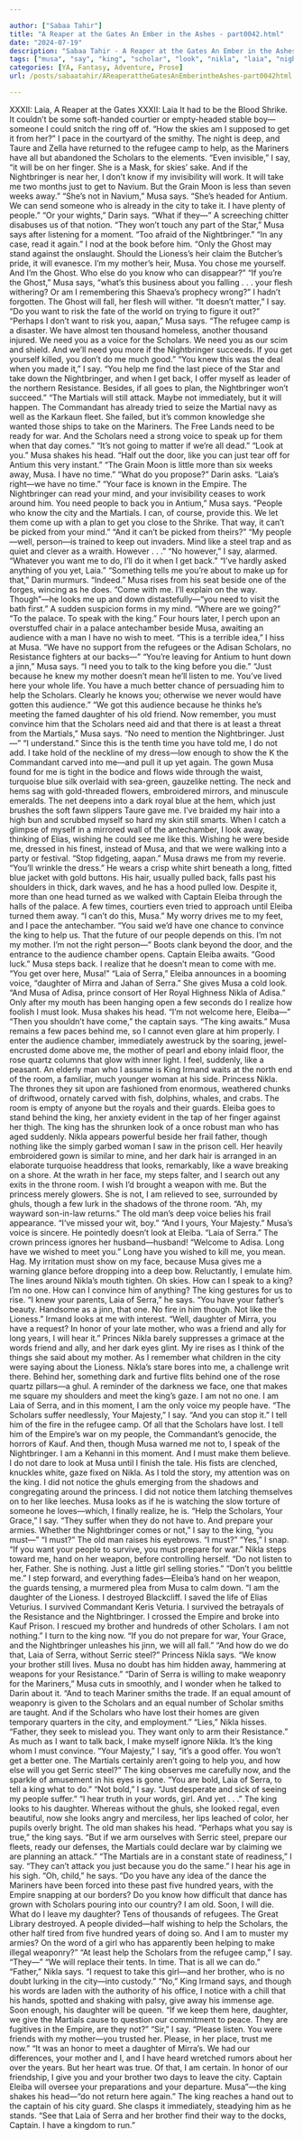 ```yaml
---

author: ["Sabaa Tahir"]
title: "A Reaper at the Gates An Ember in the Ashes - part0042.html"
date: "2024-07-19"
description: "Sabaa Tahir - A Reaper at the Gates An Ember in the Ashes"
tags: ["musa", "say", "king", "scholar", "look", "nikla", "laia", "nightbringer", "need", "get", "one", "daughter", "help", "martial", "like", "people", "must", "mother", "eleiba", "serra", "refugee", "know", "take", "city", "want"]
categories: [YA, Fantasy, Adventure, Prose]
url: /posts/sabaatahir/AReaperattheGatesAnEmberintheAshes-part0042html

---
```



XXXII: Laia, A Reaper at the Gates
XXXII: Laia
It had to be the Blood Shrike. It couldn’t be some soft-handed courtier or empty-headed stable boy—someone I could snitch the ring off of.
“How the skies am I supposed to get it from her?” I pace in the courtyard of the smithy. The night is deep, and Taure and Zella have returned to the refugee camp to help, as the Mariners have all but abandoned the Scholars to the elements.
“Even invisible,” I say, “it will be on her finger. She is a Mask, for skies’ sake. And if the Nightbringer is near her, I don’t know if my invisibility will work. It will take me two months just to get to Navium. But the Grain Moon is less than seven weeks away.”
“She’s not in Navium,” Musa says. “She’s headed for Antium. We can send someone who is already in the city to take it. I have plenty of people.”
“Or your wights,” Darin says. “What if they—”
A screeching chitter disabuses us of that notion. “They won’t touch any part of the Star,” Musa says after listening for a moment. “Too afraid of the Nightbringer.”
“In any case, read it again.” I nod at the book before him. “Only the Ghost may stand against the onslaught. Should the Lioness’s heir claim the Butcher’s pride, it will evanesce. I’m my mother’s heir, Musa. You chose me yourself. And I’m the Ghost. Who else do you know who can disappear?”
“If you’re the Ghost,” Musa says, “what’s this business about you falling . . . your flesh withering? Or am I remembering this Shaeva’s prophecy wrong?”
I hadn’t forgotten. The Ghost will fall, her flesh will wither.
“It doesn’t matter,” I say. “Do you want to risk the fate of the world on trying to figure it out?”
“Perhaps I don’t want to risk you, aapan,” Musa says. “The refugee camp is a disaster. We have almost ten thousand homeless, another thousand injured. We need you as a voice for the Scholars. We need you as our scim and shield. And we’ll need you more if the Nightbringer succeeds. If you get yourself killed, you don’t do me much good.”
“You knew this was the deal when you made it,” I say. “You help me find the last piece of the Star and take down the Nightbringer, and when I get back, I offer myself as leader of the northern Resistance. Besides, if all goes to plan, the Nightbringer won’t succeed.”
“The Martials will still attack. Maybe not immediately, but it will happen. The Commandant has already tried to seize the Martial navy as well as the Karkaun fleet. She failed, but it’s common knowledge she wanted those ships to take on the Mariners. The Free Lands need to be ready for war. And the Scholars need a strong voice to speak up for them when that day comes.”
“It’s not going to matter if we’re all dead.”
“Look at you.” Musa shakes his head. “Half out the door, like you can just tear off for Antium this very instant.”
“The Grain Moon is little more than six weeks away, Musa. I have no time.”
“What do you propose?” Darin asks. “Laia’s right—we have no time.”
“Your face is known in the Empire. The Nightbringer can read your mind, and your invisibility ceases to work around him. You need people to back you in Antium,” Musa says. “People who know the city and the Martials. I can, of course, provide this. We let them come up with a plan to get you close to the Shrike. That way, it can’t be picked from your mind.”
“And it can’t be picked from theirs?”
“My people—well, person—is trained to keep out invaders. Mind like a steel trap and as quiet and clever as a wraith. However . . .”
“No however,” I say, alarmed. “Whatever you want me to do, I’ll do it when I get back.”
“I’ve hardly asked anything of you yet, Laia.”
“Something tells me you’re about to make up for that,” Darin murmurs.
“Indeed.” Musa rises from his seat beside one of the forges, wincing as he does. “Come with me. I’ll explain on the way. Though”—he looks me up and down distastefully—“you need to visit the bath first.”
A sudden suspicion forms in my mind. “Where are we going?”
“To the palace. To speak with the king.”
Four hours later, I perch upon an overstuffed chair in a palace antechamber beside Musa, awaiting an audience with a man I have no wish to meet.
“This is a terrible idea,” I hiss at Musa. “We have no support from the refugees or the Adisan Scholars, no Resistance fighters at our backs—”
“You’re leaving for Antium to hunt down a jinn,” Musa says. “I need you to talk to the king before you die.”
“Just because he knew my mother doesn’t mean he’ll listen to me. You’ve lived here your whole life. You have a much better chance of persuading him to help the Scholars. Clearly he knows you; otherwise we never would have gotten this audience.”
“We got this audience because he thinks he’s meeting the famed daughter of his old friend. Now remember, you must convince him that the Scholars need aid and that there is at least a threat from the Martials,” Musa says. “No need to mention the Nightbringer. Just—”
“I understand.” Since this is the tenth time you have told me, I do not add. I take hold of the neckline of my dress—low enough to show the K the Commandant carved into me—and pull it up yet again. The gown Musa found for me is tight in the bodice and flows wide through the waist, turquoise blue silk overlaid with sea-green, gauzelike netting. The neck and hems sag with gold-threaded flowers, embroidered mirrors, and minuscule emeralds. The net deepens into a dark royal blue at the hem, which just brushes the soft fawn slippers Taure gave me. I’ve braided my hair into a high bun and scrubbed myself so hard my skin still smarts.
When I catch a glimpse of myself in a mirrored wall of the antechamber, I look away, thinking of Elias, wishing he could see me like this. Wishing he were beside me, dressed in his finest, instead of Musa, and that we were walking into a party or festival.
“Stop fidgeting, aapan.” Musa draws me from my reverie. “You’ll wrinkle the dress.” He wears a crisp white shirt beneath a long, fitted blue jacket with gold buttons. His hair, usually pulled back, falls past his shoulders in thick, dark waves, and he has a hood pulled low. Despite it, more than one head turned as we walked with Captain Eleiba through the halls of the palace. A few times, courtiers even tried to approach until Eleiba turned them away.
“I can’t do this, Musa.” My worry drives me to my feet, and I pace the antechamber. “You said we’d have one chance to convince the king to help us. That the future of our people depends on this. I’m not my mother. I’m not the right person—”
Boots clank beyond the door, and the entrance to the audience chamber opens. Captain Eleiba awaits.
“Good luck.” Musa steps back. I realize that he doesn’t mean to come with me.
“You get over here, Musa!”
“Laia of Serra,” Eleiba announces in a booming voice, “daughter of Mirra and Jahan of Serra.” She gives Musa a cold look. “And Musa of Adisa, prince consort of Her Royal Highness Nikla of Adisa.”
Only after my mouth has been hanging open a few seconds do I realize how foolish I must look. Musa shakes his head.
“I’m not welcome here, Eleiba—”
“Then you shouldn’t have come,” the captain says. “The king awaits.”
Musa remains a few paces behind me, so I cannot even glare at him properly. I enter the audience chamber, immediately awestruck by the soaring, jewel-encrusted dome above me, the mother of pearl and ebony inlaid floor, the rose quartz columns that glow with inner light. I feel, suddenly, like a peasant.
An elderly man who I assume is King Irmand waits at the north end of the room, a familiar, much younger woman at his side. Princess Nikla. The thrones they sit upon are fashioned from enormous, weathered chunks of driftwood, ornately carved with fish, dolphins, whales, and crabs.
The room is empty of anyone but the royals and their guards. Eleiba goes to stand behind the king, her anxiety evident in the tap of her finger against her thigh.
The king has the shrunken look of a once robust man who has aged suddenly. Nikla appears powerful beside her frail father, though nothing like the simply garbed woman I saw in the prison cell. Her heavily embroidered gown is similar to mine, and her dark hair is arranged in an elaborate turquoise headdress that looks, remarkably, like a wave breaking on a shore.
At the wrath in her face, my steps falter, and I search out any exits in the throne room. I wish I’d brought a weapon with me.
But the princess merely glowers. She is not, I am relieved to see, surrounded by ghuls, though a few lurk in the shadows of the throne room.
“Ah, my wayward son-in-law returns.” The old man’s deep voice belies his frail appearance. “I’ve missed your wit, boy.”
“And I yours, Your Majesty.” Musa’s voice is sincere. He pointedly doesn’t look at Eleiba.
“Laia of Serra.” The crown princess ignores her husband—husband! “Welcome to Adisa. Long have we wished to meet you.”
Long have you wished to kill me, you mean. Hag. My irritation must show on my face, because Musa gives me a warning glance before dropping into a deep bow. Reluctantly, I emulate him. The lines around Nikla’s mouth tighten.
Oh skies. How can I speak to a king? I’m no one. How can I convince him of anything?
The king gestures for us to rise. “I knew your parents, Laia of Serra,” he says. “You have your father’s beauty. Handsome as a jinn, that one. No fire in him though. Not like the Lioness.” Irmand looks at me with interest. “Well, daughter of Mirra, you have a request? In honor of your late mother, who was a friend and ally for long years, I will hear it.”
Princes Nikla barely suppresses a grimace at the words friend and ally, and her dark eyes glint. My ire rises as I think of the things she said about my mother. As I remember what children in the city were saying about the Lioness. Nikla’s stare bores into me, a challenge writ there. Behind her, something dark and furtive flits behind one of the rose quartz pillars—a ghul.
A reminder of the darkness we face, one that makes me square my shoulders and meet the king’s gaze. I am not no one. I am Laia of Serra, and in this moment, I am the only voice my people have.
“The Scholars suffer needlessly, Your Majesty,” I say. “And you can stop it.”
I tell him of the fire in the refugee camp. Of all that the Scholars have lost. I tell him of the Empire’s war on my people, the Commandant’s genocide, the horrors of Kauf. And then, though Musa warned me not to, I speak of the Nightbringer. I am a Kehanni in this moment. And I must make them believe.
I do not dare to look at Musa until I finish the tale. His fists are clenched, knuckles white, gaze fixed on Nikla. As I told the story, my attention was on the king. I did not notice the ghuls emerging from the shadows and congregating around the princess. I did not notice them latching themselves on to her like leeches.
Musa looks as if he is watching the slow torture of someone he loves—which, I finally realize, he is.
“Help the Scholars, Your Grace,” I say. “They suffer when they do not have to. And prepare your armies. Whether the Nightbringer comes or not,” I say to the king, “you must—”
“I must?” The old man raises his eyebrows. “I must?”
“Yes,” I snap. “If you want your people to survive, you must prepare for war.”
Nikla steps toward me, hand on her weapon, before controlling herself. “Do not listen to her, Father. She is nothing. Just a little girl selling stories.”
“Don’t you belittle me.” I step forward, and everything fades—Eleiba’s hand on her weapon, the guards tensing, a murmered plea from Musa to calm down. “I am the daughter of the Lioness. I destroyed Blackcliff. I saved the life of Elias Veturius. I survived Commandant Keris Veturia. I survived the betrayals of the Resistance and the Nightbringer. I crossed the Empire and broke into Kauf Prison. I rescued my brother and hundreds of other Scholars. I am not nothing.” I turn to the king now. “If you do not prepare for war, Your Grace, and the Nightbringer unleashes his jinn, we will all fall.”
“And how do we do that, Laia of Serra, without Serric steel?” Princess Nikla says. “We know your brother still lives. Musa no doubt has him hidden away, hammering at weapons for your Resistance.”
“Darin of Serra is willing to make weaponry for the Mariners,” Musa cuts in smoothly, and I wonder when he talked to Darin about it. “And to teach Mariner smiths the trade. If an equal amount of weaponry is given to the Scholars and an equal number of Scholar smiths are taught. And if the Scholars who have lost their homes are given temporary quarters in the city, and employment.”
“Lies,” Nikla hisses. “Father, they seek to mislead you. They want only to arm their Resistance.”
As much as I want to talk back, I make myself ignore Nikla. It’s the king whom I must convince. “Your Majesty,” I say, “it’s a good offer. You won’t get a better one. The Martials certainly aren’t going to help you, and how else will you get Serric steel?”
The king observes me carefully now, and the sparkle of amusement in his eyes is gone. “You are bold, Laia of Serra, to tell a king what to do.”
“Not bold,” I say. “Just desperate and sick of seeing my people suffer.”
“I hear truth in your words, girl. And yet . . .” The king looks to his daughter. Whereas without the ghuls, she looked regal, even beautiful, now she looks angry and merciless, her lips leached of color, her pupils overly bright.
The old man shakes his head. “Perhaps what you say is true,” the king says. “But if we arm ourselves with Serric steel, prepare our fleets, ready our defenses, the Martials could declare war by claiming we are planning an attack.”
“The Martials are in a constant state of readiness,” I say. “They can’t attack you just because you do the same.”
I hear his age in his sigh. “Oh, child,” he says. “Do you have any idea of the dance the Mariners have been forced into these past five hundred years, with the Empire snapping at our borders? Do you know how difficult that dance has grown with Scholars pouring into our country? I am old. Soon, I will die. What do I leave my daughter? Tens of thousands of refugees. The Great Library destroyed. A people divided—half wishing to help the Scholars, the other half tired from five hundred years of doing so. And I am to muster my armies? On the word of a girl who has apparently been helping to make illegal weaponry?”
“At least help the Scholars from the refugee camp,” I say. “They—”
“We will replace their tents. In time. That is all we can do.”
“Father,” Nikla says. “I request to take this girl—and her brother, who is no doubt lurking in the city—into custody.”
“No,” King Irmand says, and though his words are laden with the authority of his office, I notice with a chill that his hands, spotted and shaking with palsy, give away his immense age. Soon enough, his daughter will be queen.
“If we keep them here, daughter, we give the Martials cause to question our commitment to peace. They are fugitives in the Empire, are they not?”
“Sir,” I say. “Please listen. You were friends with my mother—you trusted her. Please, in her place, trust me now.”
“It was an honor to meet a daughter of Mirra’s. We had our differences, your mother and I, and I have heard wretched rumors about her over the years. But her heart was true. Of that, I am certain. In honor of our friendship, I give you and your brother two days to leave the city. Captain Eleiba will oversee your preparations and your departure. Musa”—the king shakes his head—“do not return here again.”
The king reaches a hand out to the captain of his city guard. She clasps it immediately, steadying him as he stands. “See that Laia of Serra and her brother find their way to the docks, Captain. I have a kingdom to run.”
